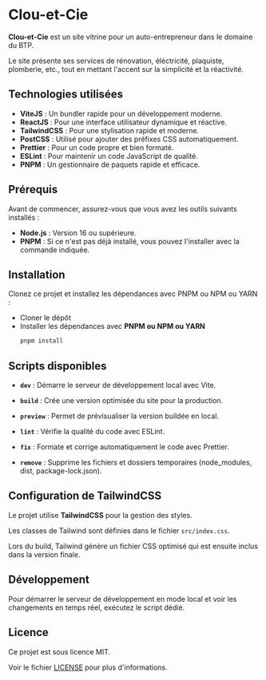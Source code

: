# Clou-et-Cie

**Clou-et-Cie** est un site vitrine pour un auto-entrepreneur dans le domaine du BTP.

Le site présente ses services de rénovation, éléctricité, plaquiste, plomberie, etc., tout en mettant l'accent sur la simplicité et la réactivité.

## Technologies utilisées

- **ViteJS** : Un bundler rapide pour un développement moderne.
- **ReactJS** : Pour une interface utilisateur dynamique et réactive.
- **TailwindCSS** : Pour une stylisation rapide et moderne.
- **PostCSS** : Utilisé pour ajouter des préfixes CSS automatiquement.
- **Prettier** : Pour un code propre et bien formaté.
- **ESLint** : Pour maintenir un code JavaScript de qualité.
- **PNPM** : Un gestionnaire de paquets rapide et efficace.

## Prérequis

Avant de commencer, assurez-vous que vous avez les outils suivants installés :

- **Node.js** : Version 16 ou supérieure.
- **PNPM** : Si ce n'est pas déjà installé, vous pouvez l'installer avec la commande indiquée.

## Installation

Clonez ce projet et installez les dépendances avec PNPM ou NPM ou YARN :

- Cloner le dépôt
- Installer les dépendances avec **PNPM ou NPM ou YARN**
  ```bash
  pnpm install
  ```

## Scripts disponibles

- **`dev`** : Démarre le serveur de développement local avec Vite.

- **`build`** : Crée une version optimisée du site pour la production.

- **`preview`** : Permet de prévisualiser la version buildée en local.

- **`lint`** : Vérifie la qualité du code avec ESLint.

- **`fix`** : Formate et corrige automatiquement le code avec Prettier.

- **`remove`** : Supprime les fichiers et dossiers temporaires (node_modules, dist, package-lock.json).

## Configuration de TailwindCSS

Le projet utilise **TailwindCSS** pour la gestion des styles. 

Les classes de Tailwind sont définies dans le fichier `src/index.css`. 

Lors du build, Tailwind génère un fichier CSS optimisé qui est ensuite inclus dans la version finale.

## Développement

Pour démarrer le serveur de développement en mode local et voir les changements en temps réel, exécutez le script dédié.

## Licence

Ce projet est sous licence MIT.

Voir le fichier [LICENSE](LICENSE.md) pour plus d'informations.
